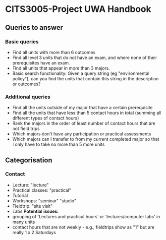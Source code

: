 # CITS3005-Project UWA Handbook

## Queries to answer

### Basic queries

- Find all units with more than 6 outcomes.
- Find all level 3 units that do not have an exam, and where none of their prerequisites have an exam.
- Find all units that appear in more than 3 majors.
- Basic search functionality: Given a query string (eg "environmental policy"), can you find the units that contain this string in the description or outcomes?

### Additional queries

- Find all the units outside of my major that have a certain prerequisite
- Find all the units that have less than 5 contact hours in total (summing all different types of contact hours)
- Rank the majors in the order of least number of contact hours that are not field trips
- Which majors don't have any participation or practical assessments
- Which majors can I transfer to from my current completed major so that I only have to take no more than 5 more units

## Categorisation

### Contact

- Lecture: "lecture"
- Practical classes: "practical"
- Tutorial
- Workshops: "seminar" "studio"
- Fieldtrip: "site visit"
- Labs
**Potential issues:**
- grouping of 'Lectures and practical hours' or 'lectures/computer labs' in many units
- contact hours that are not weekly - e.g., fieldtrips show as "1" but are really 1 x 2 Saturdays
